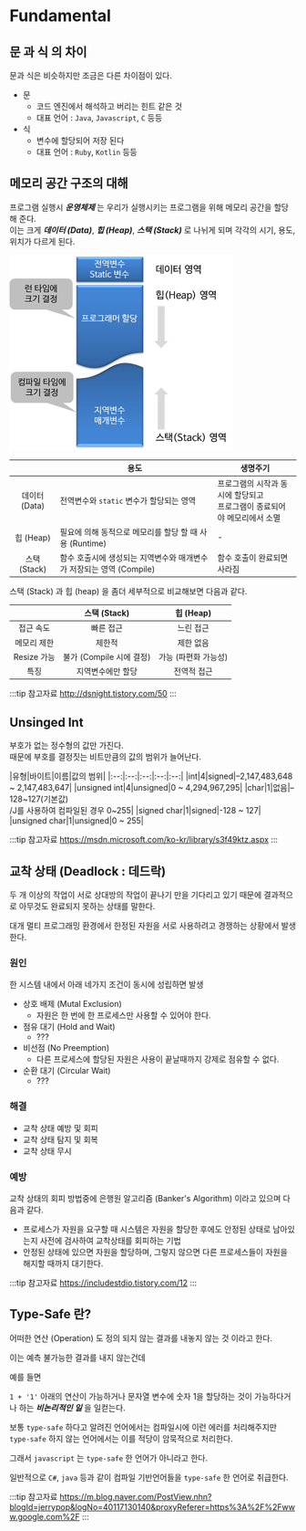 # Fundamental

## 문 과 식 의 차이

문과 식은 비슷하지만 조금은 다른 차이점이 있다.

* 문
  * 코드 엔진에서 해석하고 버리는 힌트 같은 것
  * 대표 언어 : `Java`, `Javascript`, `C` 등등
* 식
  * 변수에 할당되어 저장 된다
  * 대표 언어 : `Ruby`, `Kotlin` 등등

## 메모리 공간 구조의 대해

프로그램 실행시 _**운영체제**_ 는 우리가 실행시키는 프로그램을 위해 메모리 공간을 할당 해 준다.  
이는 크게 _**데이터 (Data)**_, _**힙 (Heap)**_, _**스택 (Stack)**_ 로 나뉘게 되며 각각의 시기, 용도, 위치가 다르게 된다.

![메모리공간](/img/A017.png)

||용도|생명주기|
|:--:|--|--|
|데이터 (Data)|전역변수와 `static` 변수가 할당되는 영역|프로그램의 시작과 동시에 할당되고<br>프로그램이 종료되어야 메모리에서 소멸|
|힙 (Heap)|필요에 의해 동적으로 메모리를 할당 할 때 사용 (Runtime)|-|
|스택 (Stack)|함수 호출시에 생성되는 지역변수와 매개변수가 저장되는 영역 (Compile)|함수 호출이 완료되면 사라짐|

스택 (Stack) 과 힙 (heap) 을 좀더 세부적으로 비교해보면 다음과 같다.

||스택 (Stack)|힙 (Heap)|
|:--:|:--:|:--:|
|접근 속도|빠른 접근|느린 접근|
|메모리 제한|제한적|제한 없음|
|Resize 가능|불가 (Compile 시에 결정)|가능 (파편화 가능성)|
|특징|지역변수에만 할당|전역적 접근|

:::tip 참고자료
<http://dsnight.tistory.com/50>
:::

## Unsinged Int

부호가 없는 정수형의 값만 가진다.  
때문에 부호를 결정짓는 비트만큼의 값의 범위가 늘어난다.

|유형|바이트|이름|값의 범위|
|:--:|:--:|:--:|:--:|:--:|
|int|4|signed|–2,147,483,648 ~ 2,147,483,647|
|unsigned int|4|unsigned|0 ~ 4,294,967,295|
|char|1|없음|–128~127(기본값)<br>/J를 사용하여 컴파일된 경우 0~255|
|signed char|1|signed|-128 ~ 127|
|unsigned char|1|unsigned|0 ~ 255|

:::tip 참고자료
<https://msdn.microsoft.com/ko-kr/library/s3f49ktz.aspx>
:::

## 교착 상태 (Deadlock : 데드락)

두 개 이상의 작업이 서로 상대방의 작업이 끝나기 만을 기다리고 있기 때문에 결과적으로 아무것도 완료되지 못하는 상태를 말한다.

대개 멀티 프로그래밍 환경에서 한정된 자원을 서로 사용하려고 경쟁하는 상황에서 발생한다.

### 원인

한 시스템 내에서 아래 네가지 조건이 동시에 성립하면 발생

* 상호 배제 (Mutal Exclusion)
  * 자원은 한 번에 한 프로세스만 사용할 수 있어야 한다.
* 점유 대기 (Hold and Wait)
  * ???
* 비선점 (No Preemption)
  * 다른 프로세스에 할당된 자원은 사용이 끝날때까지 강제로 점유할 수 없다.
* 순환 대기 (Circular Wait)
  * ???

### 해결

* 교착 상태 예방 및 회피
* 교착 상태 탐지 및 회복
* 교착 상태 무시

### 예방

교착 상태의 회피 방법중에 은행원 알고리즘 (Banker's Algorithm) 이라고 있으며 다음과 같다.

* 프로세스가 자원을 요구할 때 시스템은 자원을 할당한 후에도 안정된 상태로 남아있는지 사전에 검사하여 교착상태를 회피하는 기법
* 안정된 상태에 있으면 자원을 할당하며, 그렇지 않으면 다른 프로세스들이 자원을 해지할 때까지 대기한다.

:::tip 참고자료
<https://includestdio.tistory.com/12>
:::

## Type-Safe 란?

어떠한 연산 (Operation) 도 정의 되지 않는 결과를 내놓지 않는 것 이라고 한다.

이는 예측 불가능한 결과를 내지 않는건데

예를 들면

`1 + '1'` 아래의 연산이 가능하거나 문자열 변수에 숫자 1을 할당하는 것이 가능하다거나 하는 _**비논리적인 일**_ 을 일컫는다.

보통 `type-safe` 하다고 알려진 언어에서는 컴파일시에 이런 에러를 처리해주지만 `type-safe` 하지 않는 언어에서는 이를 적당이 암묵적으로 처리한다.

그래서 `javascript` 는 `type-safe` 한 언어가 아니라고 한다.

일반적으로 `C#`, `java` 등과 같이 컴파일 기반언어들을 `type-safe` 한 언어로 취급한다.

:::tip 참고자료
<https://m.blog.naver.com/PostView.nhn?blogId=jerrypop&logNo=40117130140&proxyReferer=https%3A%2F%2Fwww.google.com%2F>
:::